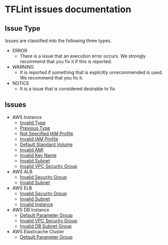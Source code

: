 # TFLint issues documentation
## Issue Type
Issues are classified into the following three types.

- ERROR
    - There is a issue that an execution error occurs. We strongly recommend that you fix it if this is reported.
- WARNING
    - It is reported if something that is explicitly unrecommended is used. We recommend that you fix it.
- NOTICE
    - It is a issue that is considered desirable to fix.

## Issues

- AWS Instance
    - [Invalid Type](AWS_Instance_Invalid_Type.md)
    - [Previous Type](AWS_Instance_Previous_Type.md)
    - [Not Specified IAM Profile](AWS_Instance_Not_Specified_IAM_Profile.md)
    - [Invalid IAM Profile](AWS_Instance_Invalid_IAM_Profile.md)
    - [Default Standard Volume](AWS_Instance_Default_Standard_Volume.md)
    - [Invalid AMI](AWS_Instance_Invalid_AMI.md)
    - [Invalid Key Name](AWS_Instance_Invalid_Key_Name.md)
    - [Invalid Subnet](AWS_Instance_Invalid_Subnet.md)
    - [Invalid VPC Security Group](AWS_Instance_Invalid_VPC_Security_Group.md)
- AWS ALB
    - [Invalid Security Group](AWS_ALB_Invalid_Security_Group.md)
    - [Invalid Subnet](AWS_ALB_Invalid_Subnet.md)
- AWS ELB
    - [Invalid Security Group](AWS_ELB_Invalid_Security_Group.md)
    - [Invalid Subnet](AWS_ELB_Invalid_Subnet.md)
    - [Invalid Instance](AWS_ELB_Invalid_Instance.md)
- AWS DB Instance
    - [Default Parameter Group](AWS_DB_Instance_Default_Parameter_Group.md)
    - [Invalid VPC Security Group](AWS_DB_Instance_Invalid_VPC_Security_Group.md)
    - [Invalid DB Subnet Group](AWS_DB_Instance_Invalid_DB_Subnet_Group.md)
- AWS Elasticache Cluster
    - [Default Parameter Group](AWS_Elasticache_Cluster_Default_Parameter_Group.md)
